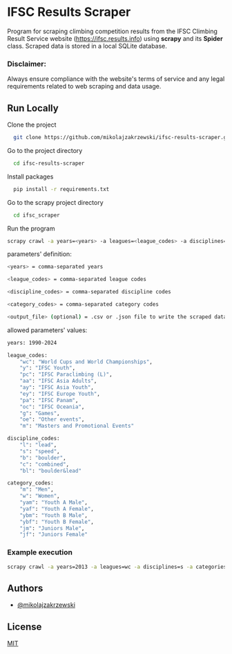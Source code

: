 # IFSC Results Scraper

Program for scraping climbing competition results from the IFSC Climbing Result Service website (https://ifsc.results.info) using **scrapy** and its **Spider** class. Scraped data is stored in a local SQLite database.

### Disclaimer:

Always ensure compliance with the website's terms of service and any legal requirements related to web scraping and data usage.

## Run Locally

Clone the project

```bash
  git clone https://github.com/mikolajzakrzewski/ifsc-results-scraper.git
```

Go to the project directory

```bash
  cd ifsc-results-scraper
```

Install packages

```bash
  pip install -r requirements.txt
```

Go to the scrapy project directory

```bash
  cd ifsc_scraper
```

Run the program

```bash
scrapy crawl -a years=<years> -a leagues=<league_codes> -a disciplines=<discipline_codes> -a categories=<category_codes> ifsc_results_info -o <output_file> (optional)
```

parameters' definition:

```bash
<years> = comma-separated years

<league_codes> = comma-separated league codes

<discipline_codes> = comma-separated discipline codes

<category_codes> = comma-separated category codes

<output_file> (optional) = .csv or .json file to write the scraped data into
```

allowed parameters' values:

```bash
years: 1990-2024

league_codes:
    "wc": "World Cups and World Championships",
    "y": "IFSC Youth",
    "pc": "IFSC Paraclimbing (L)",
    "aa": "IFSC Asia Adults",
    "ay": "IFSC Asia Youth",
    "ey": "IFSC Europe Youth",
    "pa": "IFSC Panam",
    "oc": "IFSC Oceania",
    "g": "Games",
    "oe": "Other events",
    "m": "Masters and Promotional Events"

discipline_codes:
    "l": "lead",
    "s": "speed",
    "b": "boulder",
    "c": "combined",
    "bl": "boulder&lead"

category_codes:
    "m": "Men",
    "w": "Women",
    "yam": "Youth A Male",
    "yaf": "Youth A Female",
    "ybm": "Youth B Male",
    "ybf": "Youth B Female",
    "jm": "Juniors Male",
    "jf": "Juniors Female"
```

### Example execution

```bash
scrapy crawl -a years=2013 -a leagues=wc -a disciplines=s -a categories=m ifsc_results_info -o results.csv
```

## Authors

- [@mikolajzakrzewski](https://github.com/mikolajzakrzewski)


## License

[MIT](https://choosealicense.com/licenses/mit/)

